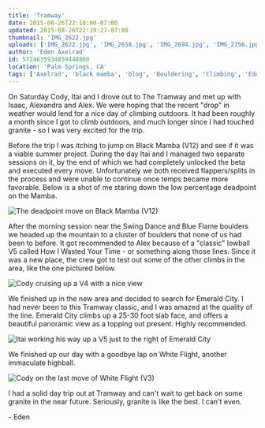 ```yaml
---
title: 'Tramway'
date: 2015-08-26T22:18:00-07:00
updated: 2015-08-26T22:19:27-07:00
thumbnail: 'IMG_2622.jpg'
uploads: ['IMG_2622.jpg', 'IMG_2658.jpg', 'IMG_2694.jpg', 'IMG_2756.jpg']
author: 'Eden Axelrad'
id: 5724635934859448860
location: 'Palm Springs, CA'
tags: ['Axelrad', 'black mamba', 'blog', 'Bouldering', 'Climbing', 'Eden', 'emerald city', 'Five Ten', 'granite', 'Itai', 'Tramway']
---
```


On Saturday Cody, Itai and I drove out to The Tramway and met up with Isaac, Alexandra and Alex. We were hoping that the recent "drop" in weather would lend for a nice day of climbing outdoors. It had been roughly a month since I got to climb outdoors, and much longer since I had touched granite - so I was very excited for the trip.

Before the trip I was itching to jump on Black Mamba (V12) and see if it was a viable summer project. During the day Itai and I managed two separate sessions on it, by the end of which we had completely unlocked the beta and executed every move. Unfortunately we both received flappers/splits in the process and were unable to continue once temps became more favorable. Below is a shot of me staring down the low percentage deadpoint on the Mamba.

![The deadpoint move on Black Mamba (V12)](uploads/IMG_2622.jpg)

After the morning session near the Swing Dance and Blue Flame boulders we headed up the mountain to a cluster of boulders that none of us had been to before. It got recommended to Alex because of a "classic" lowball V5 called How I Wasted Your Time \- or something along those lines. Since it was a new place, the crew got to test out some of the other climbs in the area, like the one pictured below.

![Cody cruising up a V4 with a nice view](uploads/IMG_2658.jpg)

We finished up in the new area and decided to search for Emerald City. I had never been to this Tramway classic, and I was amazed at the quality of the line. Emerald City climbs up a 25-30 foot slab face, and offers a beautiful panoramic view as a topping out present. Highly recommended.

![Itai working his way up a V5 just to the right of Emerald City](uploads/IMG_2694.jpg)

We finished up our day with a goodbye lap on White Flight, another immaculate highball.

![Cody on the last move of White Flight (V3)](uploads/IMG_2756.jpg)

I had a solid day trip out at Tramway and can't wait to get back on some granite in the near future. Seriously, granite is like the best. I can't even.

\- Eden
